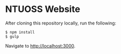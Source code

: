 # NTUOSS Website

After cloning this repository locally, run the following:

```
$ npm install
$ gulp
```

Navigate to [http://localhost:3000](http://localhost:3000).
